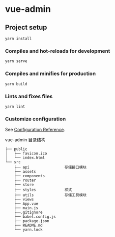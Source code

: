 # vue-admin

## Project setup
```
yarn install
```

### Compiles and hot-reloads for development
```
yarn serve
```

### Compiles and minifies for production
```
yarn build
```

### Lints and fixes files
```
yarn lint
```

### Customize configuration
See [Configuration Reference](https://cli.vuejs.org/config/).



vue-admin 目录结构

    ├── public                        
    │   ├── favicon.ico               
    │   └── index.html        
    └── src                           
        ├── api                存储接口模块
        ├── assets                    
        ├── components
        ├── router
        ├── store
        ├── styles             样式
        ├── utils              存储工具模块
        ├── views
        ├── App.vue  
        ├── main.js   
        ├──.gitignore          
        ├── babel.config.js                
        ├── package.json     
        ├── README.md
        └── yarn.lock
